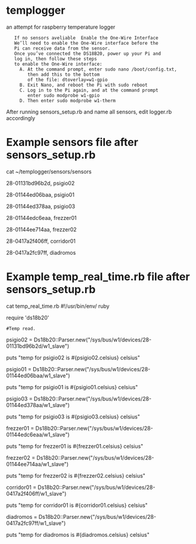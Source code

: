 # templogger
an attempt for raspberry temperature logger


       If no sensors aveliable  Enable the One-Wire Interface
       We’ll need to enable the One-Wire interface before the 
       Pi can receive data from the sensor.
       Once you’ve connected the DS18B20, power up your Pi and 
       log in, then follow these steps
       to enable the One-Wire interface:
         A. At the command prompt, enter sudo nano /boot/config.txt, 
            then add this to the bottom
            of the file: dtoverlay=w1-gpio
         B. Exit Nano, and reboot the Pi with sudo reboot
         C. Log in to the Pi again, and at the command prompt 
            enter sudo modprobe w1-gpio
         D. Then enter sudo modprobe w1-therm
         
         
After running sensors_setup.rb and name all sensors, edit logger.rb accordingly

# Example sensors file after sensors_setup.rb
   cat ~/templogger/sensors/sensors 
   
   28-01131bd96b2d, psigio02
   
   28-01144ed06baa, psigio01
   
   28-01144ed378aa, psigio03
   
   28-01144edc6eaa, frezzer01
   
   28-01144ee714aa, frezzer02
   
   28-0417a2f406ff, corridor01
   
   28-0417a2fc97ff, diadromos

# Example temp_real_time.rb file after sensors_setup.rb
   cat temp_real_time.rb 
   #!/usr/bin/env/ ruby

   require 'ds18b20'

    #Temp read.

   psigio02 = Ds18b20::Parser.new("/sys/bus/w1/devices/28-01131bd96b2d/w1_slave")

   puts "temp for psigio02 is #{psigio02.celsius} celsius"

   psigio01 = Ds18b20::Parser.new("/sys/bus/w1/devices/28-01144ed06baa/w1_slave")

   puts "temp for psigio01 is #{psigio01.celsius} celsius"

   psigio03 = Ds18b20::Parser.new("/sys/bus/w1/devices/28-01144ed378aa/w1_slave")

   puts "temp for psigio03 is #{psigio03.celsius} celsius"

   frezzer01 = Ds18b20::Parser.new("/sys/bus/w1/devices/28-01144edc6eaa/w1_slave")

   puts "temp for frezzer01 is #{frezzer01.celsius} celsius"

   frezzer02 = Ds18b20::Parser.new("/sys/bus/w1/devices/28-01144ee714aa/w1_slave")

   puts "temp for frezzer02 is #{frezzer02.celsius} celsius"

   corridor01 = Ds18b20::Parser.new("/sys/bus/w1/devices/28-0417a2f406ff/w1_slave")

   puts "temp for corridor01 is #{corridor01.celsius} celsius"

   diadromos = Ds18b20::Parser.new("/sys/bus/w1/devices/28-0417a2fc97ff/w1_slave")

   puts "temp for diadromos is #{diadromos.celsius} celsius"


   
